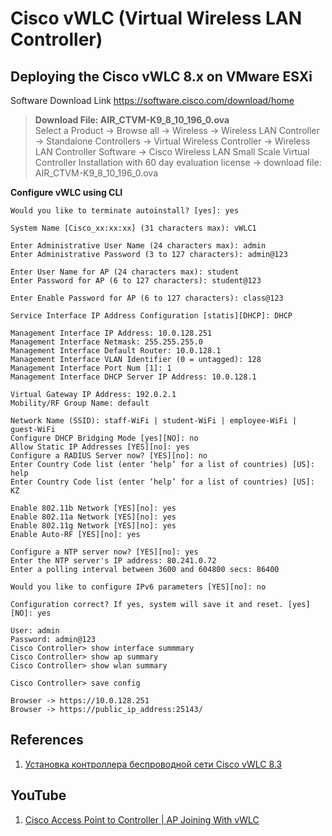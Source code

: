 # Cisco vWLC (Virtual Wireless LAN Controller) 

## Deploying the Cisco vWLC 8.x on VMware ESXi

Software Download Link
https://software.cisco.com/download/home

> **Download File: AIR_CTVM-K9_8_10_196_0.ova**  
> Select a Product -> Browse all -> Wireless -> Wireless LAN Controller -> Standalone Controllers -> Virtual Wireless Controller -> Wireless LAN Controller Software -> Cisco Wireless LAN Small Scale Virtual Controller Installation with 60 day evaluation license -> download file: AIR_CTVM-K9_8_10_196_0.ova

**Configure vWLC using CLI**
```shell
Would you like to terminate autoinstall? [yes]: yes

System Name [Cisco_xx:xx:xx] (31 characters max): vWLC1

Enter Administrative User Name (24 characters max): admin
Enter Administrative Password (3 to 127 characters): admin@123

Enter User Name for AP (24 characters max): student
Enter Password for AP (6 to 127 characters): student@123

Enter Enable Password for AP (6 to 127 characters): class@123

Service Interface IP Address Configuration [statis][DHCP]: DHCP

Management Interface IP Address: 10.0.128.251
Management Interface Netmask: 255.255.255.0
Management Interface Default Router: 10.0.128.1
Management Interface VLAN Identifier (0 = untagged): 128
Management Interface Port Num [1]: 1
Management Interface DHCP Server IP Address: 10.0.128.1

Virtual Gateway IP Address: 192.0.2.1
Mobility/RF Group Name: default

Network Name (SSID): staff-WiFi | student-WiFi | employee-WiFi | guest-WiFi
Configure DHCP Bridging Mode [yes][NO]: no
Allow Static IP Addresses [YES][no]: yes
Configure a RADIUS Server now? [YES][no]: no
Enter Country Code list (enter ‘help’ for a list of countries) [US]: help
Enter Country Code list (enter ‘help’ for a list of countries) [US]: KZ

Enable 802.11b Network [YES][no]: yes
Enable 802.11a Network [YES][no]: yes
Enable 802.11g Network [YES][no]: yes
Enable Auto-RF [YES][no]: yes

Configure a NTP server now? [YES][no]: yes
Enter the NTP server's IP address: 80.241.0.72
Enter a polling interval between 3600 and 604800 secs: 86400

Would you like to configure IPv6 parameters [YES][no]: no

Configuration correct? If yes, system will save it and reset. [yes][NO]: yes

User: admin
Password: admin@123
Cisco Controller> show interface summmary
Cisco Controller> show ap summary
Cisco Controller> show wlan summary

Cisco Controller> save config

Browser -> httрs://10.0.128.251
Browser -> https://public_ip_address:25143/
```

## References
1) [Установка контроллера беспроводной сети Cisco vWLC 8.3](https://wiki.dno-it.ru/2023/12/04/ustanovka-cisco-vwlc-versii-8-3/)

## YouTube
1) [Cisco Access Point to Controller | AP Joining With vWLC](https://youtu.be/0xSkUGwonHk)
